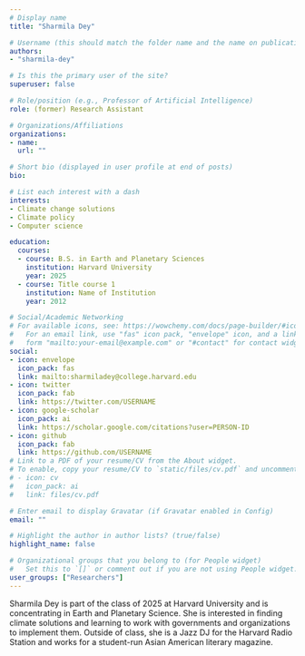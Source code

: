 ```yaml
---
# Display name
title: "Sharmila Dey"

# Username (this should match the folder name and the name on publications)
authors:
- "sharmila-dey"

# Is this the primary user of the site?
superuser: false

# Role/position (e.g., Professor of Artificial Intelligence)
role: (former) Research Assistant

# Organizations/Affiliations
organizations:
- name: 
  url: ""

# Short bio (displayed in user profile at end of posts)
bio: 

# List each interest with a dash
interests:
- Climate change solutions
- Climate policy
- Computer science

education:
  courses:
  - course: B.S. in Earth and Planetary Sciences
    institution: Harvard University
    year: 2025
  - course: Title course 1
    institution: Name of Institution
    year: 2012

# Social/Academic Networking
# For available icons, see: https://wowchemy.com/docs/page-builder/#icons
#   For an email link, use "fas" icon pack, "envelope" icon, and a link in the
#   form "mailto:your-email@example.com" or "#contact" for contact widget.
social:
- icon: envelope
  icon_pack: fas
  link: mailto:sharmiladey@college.harvard.edu
- icon: twitter
  icon_pack: fab
  link: https://twitter.com/USERNAME
- icon: google-scholar
  icon_pack: ai
  link: https://scholar.google.com/citations?user=PERSON-ID
- icon: github
  icon_pack: fab
  link: https://github.com/USERNAME
# Link to a PDF of your resume/CV from the About widget.
# To enable, copy your resume/CV to `static/files/cv.pdf` and uncomment the lines below.
# - icon: cv
#   icon_pack: ai
#   link: files/cv.pdf

# Enter email to display Gravatar (if Gravatar enabled in Config)
email: ""

# Highlight the author in author lists? (true/false)
highlight_name: false

# Organizational groups that you belong to (for People widget)
#   Set this to `[]` or comment out if you are not using People widget.
user_groups: ["Researchers"]
---
```


Sharmila Dey is part of the class of 2025 at Harvard University and is concentrating in Earth and Planetary Science. She is interested in finding climate solutions and learning to work with governments and organizations to implement them. Outside of class, she is a Jazz DJ for the Harvard Radio Station and works for a student-run Asian American literary magazine. 